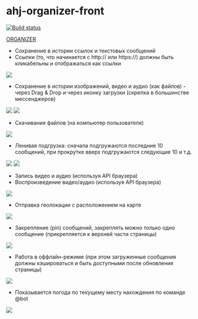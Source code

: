 # ahj-organizer-front

[![Build status](https://ci.appveyor.com/api/projects/status/dci12u8fk9v95b72/branch/main?svg=true)](https://ci.appveyor.com/project/RebikHub/ahj-organizer-front/branch/main)

[ORGANIZER](https://rebikhub.github.io/ahj-organizer-front/)

- Сохранение в истории ссылок и текстовых сообщений
- Ссылки (то, что начинается с http:// или https://) должны быть кликабельны и отображаться как ссылки

![](./src/image_readme/link-http.png)

- Сохранение в истории изображений, видео и аудио (как файлов) - через Drag & Drop и через иконку загрузки (скрепка в большинстве мессенджеров)

![](./src/image_readme/dnd.png)
![](./src/image_readme/upload.png)

- Скачивание файлов (на компьютер пользователя)

![](./src/image_readme/download.png)

- Ленивая подгрузка: сначала подгружаются последние 10 сообщений, при прокрутке вверх подгружаются следующие 10 и т.д.

![](./src/image_readme/loadmess.png)
![](./src/image_readme/loadmess13.png)

- Запись видео и аудио (используя API браузера)
- Воспроизведение видео/аудио (используя API браузера)

![](./src/image_readme/media.png)

- Отправка геолокации с расположением на карте

![](./src/image_readme/geo.png)

- Закрепление (pin) сообщений, закреплять можно только одно сообщение (прикрепляется к верхней части страницы)

![](./src/image_readme/pinned.png)

- Работа в оффлайн-режиме (при этом загруженные сообщения должны кэшироваться и быть доступными после обновления страницы)

![](./src/image_readme/sw.png)

- Показывается погода по текущему месту нахождения по команде @bot

![](./src/image_readme/weather.png)